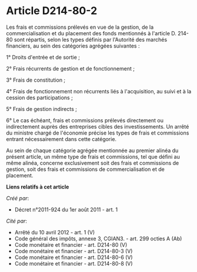 # Article D214-80-2

Les frais et commissions prélevés en vue de la gestion, de la commercialisation et du placement des fonds mentionnés à
l'article D. 214-80 sont répartis, selon les types définis par l'Autorité des marchés financiers, au sein des catégories
agrégées suivantes :

1° Droits d'entrée et de sortie ;

2° Frais récurrents de gestion et de fonctionnement ;

3° Frais de constitution ;

4° Frais de fonctionnement non récurrents liés à l'acquisition, au suivi et à la cession des participations ;

5° Frais de gestion indirects ;

6° Le cas échéant, frais et commissions prélevés directement ou indirectement auprès des entreprises cibles des
investissements. Un arrêté du ministre chargé de l'économie précise les types de frais et commissions entrant nécessairement
dans cette catégorie.

Au sein de chaque catégorie agrégée mentionnée au premier alinéa du présent article, un même type de frais et commissions,
tel que défini au même alinéa, concerne exclusivement soit des frais et commissions de gestion, soit des frais et commissions
de commercialisation et de placement.

**Liens relatifs à cet article**

_Créé par_:

  - Décret n°2011-924 du 1er août 2011 - art. 1

_Cité par_:

  - Arrêté du 10 avril 2012 - art. 1 (V)
  - Code général des impôts, annexe 3, CGIAN3. - art. 299 octies A (Ab)
  - Code monétaire et financier - art. D214-80 (V)
  - Code monétaire et financier - art. D214-80-3 (V)
  - Code monétaire et financier - art. D214-80-6 (V)
  - Code monétaire et financier - art. D214-80-8 (V)
